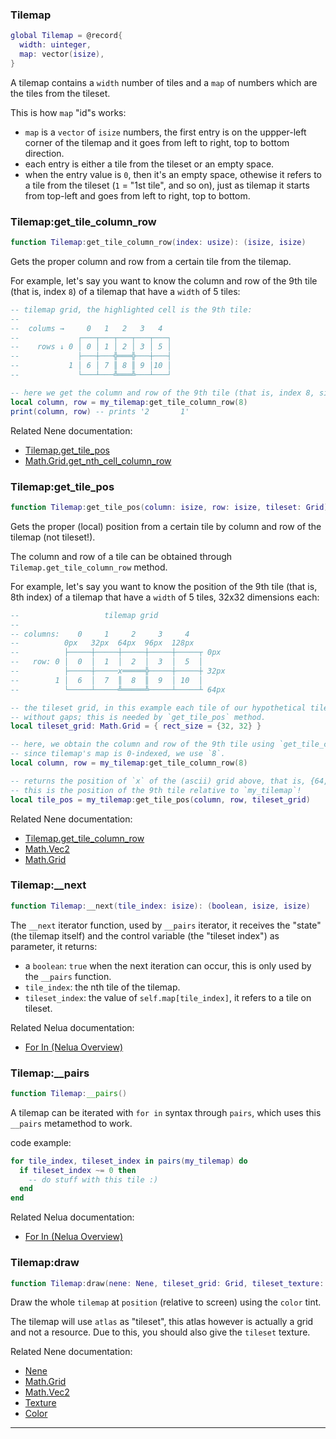 ### Tilemap

```lua
global Tilemap = @record{
  width: uinteger,
  map: vector(isize),
}
```

A tilemap contains a `width` number of tiles and a `map` of numbers which are the tiles from the tileset.

This is how `map` "id"s works:
* `map` is a `vector` of `isize` numbers, the first entry is on the uppper-left corner of the tilemap and it goes from
left to right, top to bottom direction.
* each entry is either a tile from the tileset or an empty space.
* when the entry value is `0`, then it's an empty space, othewise it refers to a tile from the tileset (`1` = "1st tile", and so on),
just as tilemap it starts from top-left and goes from left to right, top to bottom.

### Tilemap:get_tile_column_row

```lua
function Tilemap:get_tile_column_row(index: usize): (isize, isize)
```

Gets the proper column and row from a certain tile from the tilemap.

For example, let's say you want to know the column and row of the 9th tile (that is, index `8`) of a tilemap that have a
`width` of 5 tiles:
```lua
-- tilemap grid, the highlighted cell is the 9th tile:
--
--  colums →     0   1   2   3   4
--             ┌───┬───┬───┬───┬───┐
--    rows ↓ 0 │ 0 │ 1 │ 2 │ 3 │ 5 │
--             ├───┼───╬═══╬───┼───┤
--           1 │ 6 │ 7 ║ 8 ║ 9 │10 │
--             └───┴───╩═══╩───┴───┘

-- here we get the column and row of the 9th tile (that is, index 8, since tilemap's map is 0-indexed)
local column, row = my_tilemap:get_tile_column_row(8)
print(column, row) -- prints '2       1'
```

Related Nene documentation:
* [Tilemap.get_tile_pos](#tilemapget_tile_pos)
* [Math.Grid.get_nth_cell_column_row](math.md#mathgridget_nth_cell_column_row)

### Tilemap:get_tile_pos

```lua
function Tilemap:get_tile_pos(column: isize, row: isize, tileset: Grid): Vec2
```

Gets the proper (local) position from a certain tile by column and row of the tilemap (not tileset!).

The column and row of a tile can be obtained through `Tilemap.get_tile_column_row` method.

For example, let's say you want to know the position of the 9th tile (that is, 8th index) of a tilemap that have a
`width` of 5 tiles, 32x32 dimensions each:
```lua
--                   tilemap grid
--
-- columns:    0     1     2     3     4
--          0px   32px  64px  96px  128px
--          ├─────┼─────┼─────┼─────┼─────┬ 0px
--   row: 0 │  0  │  1  │  2  │  3  │  5  │
--          ├─────┼─────x═════╬─────┼─────┼ 32px
--        1 │  6  │  7  ║  8  ║  9  │ 10  │
--          └─────┴─────╩═════╩─────┴─────┴ 64px

-- the tileset grid, in this example each tile of our hypothetical tileset and tilemap contains 32x32 dimensions,
-- without gaps; this is needed by `get_tile_pos` method.
local tileset_grid: Math.Grid = { rect_size = {32, 32} }

-- here, we obtain the column and row of the 9th tile using `get_tile_column_row`,
-- since tilemap's map is 0-indexed, we use `8`.
local column, row = my_tilemap:get_tile_column_row(8)

-- returns the position of `x` of the (ascii) grid above, that is, {64, 32}
-- this is the position of the 9th tile relative to `my_tilemap`!
local tile_pos = my_tilemap:get_tile_pos(column, row, tileset_grid)
```

Related Nene documentation:
* [Tilemap.get_tile_column_row](#tilemapget_tile_column_row)
* [Math.Vec2](math.md#mathvec2)
* [Math.Grid](math.md#mathgrid)

### Tilemap:__next

```lua
function Tilemap:__next(tile_index: isize): (boolean, isize, isize)
```

The `__next` iterator function, used by `__pairs` iterator, it receives the "state" (the tilemap itself) and the
control variable (the "tileset index") as parameter, it returns:
* a `boolean`: `true` when the next iteration can occur, this is only used by the `__pairs` function.
* `tile_index`: the nth tile of the tilemap.
* `tileset_index`: the value of `self.map[tile_index]`, it refers to a tile on tileset.

Related Nelua documentation:
* [For In (Nelua Overview)](https://nelua.io/overview/#for-in)

### Tilemap:__pairs

```lua
function Tilemap:__pairs()
```

A tilemap can be iterated with `for in` syntax through `pairs`, which uses this `__pairs` metamethod to work.

code example:
```lua
for tile_index, tileset_index in pairs(my_tilemap) do
  if tileset_index ~= 0 then
    -- do stuff with this tile :)
  end
end
```

Related Nelua documentation:
* [For In (Nelua Overview)](https://nelua.io/overview/#for-in)

### Tilemap:draw

```lua
function Tilemap:draw(nene: Nene, tileset_grid: Grid, tileset_texture: Texture, position: Vec2, color: facultative(Color))
```

Draw the whole `tilemap` at `position` (relative to screen) using the `color` tint.

The tilemap will use `atlas` as "tileset", this atlas however is actually a grid and not a resource. Due to this,
you should also give the `tileset` texture.

Related Nene documentation:
* [Nene](core.md#nene)
* [Math.Grid](math.md#mathgrid)
* [Math.Vec2](math.md#mathvec2)
* [Texture](texture.md#texture)
* [Color](colors.md#color)

---
